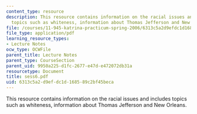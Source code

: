 ```yaml
---
content_type: resource
description: This resource contains information on the racial issues and includes
  topics such as whiteness, information about Thomas Jefferson and New Orleans.
file: /courses/11-945-katrina-practicum-spring-2006/6313c5a2d9efdc1d168589c2bf45beca_sess6.pdf
file_type: application/pdf
learning_resource_types:
- Lecture Notes
ocw_type: OCWFile
parent_title: Lecture Notes
parent_type: CourseSection
parent_uid: 9950a225-d1fc-2677-e47d-e472072db31a
resourcetype: Document
title: sess6.pdf
uid: 6313c5a2-d9ef-dc1d-1685-89c2bf45beca
---
```

This resource contains information on the racial issues and includes topics such as whiteness, information about Thomas Jefferson and New Orleans.

